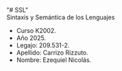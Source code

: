 "# SSL"    
Sintaxis y Semántica de los Lenguajes   
+ Curso K2002.  
+ Año 2025.   
+ Legajo: 209.531-2.   
+ Apellido: Carrizo Rizzuto.   
+ Nombre: Ezequiel Nicolás.   
